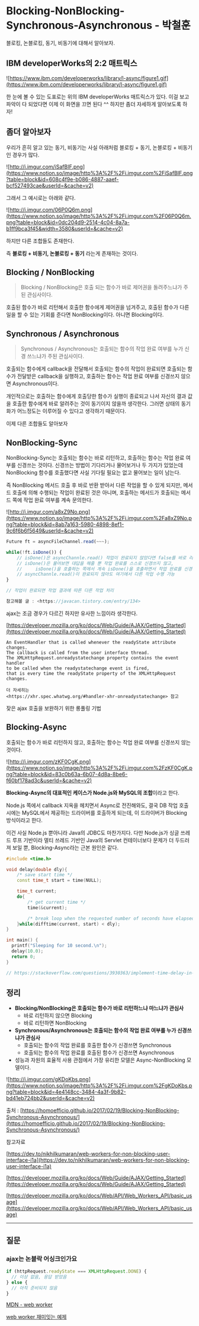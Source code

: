 # Blocking-NonBlocking-Synchronous-Asynchronous - 박철훈

블로킹, 논블로킹, 동기, 비동기에 대해서 알아보자.

## IBM developerWorks의 2:2 매트릭스

![https://www.ibm.com/developerworks/library/l-async/figure1.gif](https://www.ibm.com/developerworks/library/l-async/figure1.gif)

한 눈에 볼 수 있는 도표로는 위의 IBM developerWorks 매트릭스가 있다. 이걸 보고 파악이 다 되었다면 이제 이 화면을 끄면 된다 ^^ 하지만 좀더 자세하게 알아보도록 하자!

## 좀더 알아보자

우리가 흔히 알고 있는 동기, 비동기는 사실 아래처럼 블로킹 + 동기, 논블로킹 + 비동기 인 경우가 많다.

![http://i.imgur.com/iSafBIF.png](https://www.notion.so/image/http%3A%2F%2Fi.imgur.com%2FiSafBIF.png?table=block&id=608c4f9e-b086-4887-aaef-bcf527493cae&userId=&cache=v2)

그래서 그 예시로는 아래와 같다.

![http://i.imgur.com/06P0Q6m.png](https://www.notion.so/image/http%3A%2F%2Fi.imgur.com%2F06P0Q6m.png?table=block&id=0dc204d9-2514-4c04-8a7a-b1ff9bca3f45&width=3580&userId=&cache=v2)

하지만 다른 조합들도 존재한다.

즉 **블로킹 + 비동기, 논블로킹 + 동기** 라는게 존재하는 것이다.

## Blocking / NonBlocking

> Blocking / NonBlocking은 호출 되는 함수가 바로 제어권을 돌려주느냐가 주된 관심사이다.

호출된 함수가 바로 리턴해서 호출한 함수에게 제어권을 넘겨주고, 호출된 함수가 다른 일을 할 수 있는 기회를 준다면 NonBlocking이다. 아니면 Blocking이다.

## Synchronous / Asynchronous

> Synchronous / Asynchronous는 호출되는 함수의 작업 완료 여부를 누가 신경 쓰느냐가 주된 관심사이다.

호출되는 함수에게 callback을 전달해서 호출되는 함수의 작업이 완료되면 호출되는 함수가 전달받은 callback을 실행하고, 호출하는 함수는 작업 완료 여부를 신경쓰지 않으면 Asynchronous이다.

개인적으로는 호출하는 함수에게 호출당한 함수가 실행이 종료되고 나서 자신의 결과 값을 호출한 함수에게 바로 알려주는 것이 동기이지 않을까 생각한다. 그러면 상태의 동기화가 어느정도는 이루어질 수 있다고 생각하기 때문이다.

이제 다른 조합들도 알아보자

## NonBlocking-Sync

NonBlocking-Sync는 호출되는 함수는 바로 리턴하고, 호출하는 함수는 작업 완료 여부를 신경쓰는 것이다. 신경쓰는 방법이 기다리거나 물어보거나 두 가지가 있었는데 NonBlocking 함수를 호출했다면 사실 기다릴 필요는 없고 물어보는 일이 남는다.

즉 NonBlocking 메서드 호출 후 바로 반환 받아서 다른 작업을 할 수 있게 되지만, 메서드 호출에 의해 수행되는 작업이 완료된 것은 아니며, 호출하는 메서드가 호출되는 메서드 쪽에 작업 완료 여부를 계속 문의한다.

![http://i.imgur.com/a8xZ9No.png](https://www.notion.so/image/http%3A%2F%2Fi.imgur.com%2Fa8xZ9No.png?table=block&id=8ab7a163-5980-4898-8ef1-9c6f6b6f5649&userId=&cache=v2)

```javascript
Future ft = asyncFileChannel.read(~~~);

while(!ft.isDone()) {
    // isDone()은 asyncChannle.read() 작업이 완료되지 않았다면 false를 바로 리턴해준다.
    // isDone()은 물어보면 대답을 해줄 뿐 작업 완료를 스스로 신경쓰지 않고,
    //     isDone()을 호출하는 쪽에서 계속 isDone()을 호출하면서 작업 완료를 신경쓴다.
    // asyncChannle.read()이 완료되지 않아도 여기에서 다른 작업 수행 가능
}

// 작업이 완료되면 작업 결과에 따른 다른 작업 처리

참고해볼 글 : <https://javacan.tistory.com/entry/134>
```

ajax는 조금 경우가 다르긴 하지만 유사한 느낌이라 생각한다.

[https://developer.mozilla.org/ko/docs/Web/Guide/AJAX/Getting_Started](https://developer.mozilla.org/ko/docs/Web/Guide/AJAX/Getting_Started)

```text
An EventHandler that is called whenever the readyState attribute changes.
The callback is called from the user interface thread.
The XMLHttpRequest.onreadystatechange property contains the event handler
to be called when the readystatechange event is fired,
that is every time the readyState property of the XMLHttpRequest changes.

더 자세히는
<https://xhr.spec.whatwg.org/#handler-xhr-onreadystatechange> 참고
```

잦은 ajax 호출을 보완하기 위한 롱풀링 기법

## Blocking-Async

호출되는 함수가 바로 리턴하지 않고, 호출하는 함수는 작업 완료 여부를 신경쓰지 않는 것이다.

![http://i.imgur.com/zKF0CgK.png](https://www.notion.so/image/http%3A%2F%2Fi.imgur.com%2FzKF0CgK.png?table=block&id=83c0b63a-6b07-4d8a-8be6-f60bf178ad3c&userId=&cache=v2)

**Blocking-Async의 대표적인 케이스가 Node.js와 MySQL의 조합**이라고 한다.

Node.js 쪽에서 callback 지옥을 헤치면서 Async로 전진해와도, 결국 DB 작업 호출 시에는 MySQL에서 제공하는 드라이버를 호출하게 되는데, 이 드라이버가 Blocking 방식이라고 한다.

이건 사실 Node.js 뿐아니라 Java의 JDBC도 마찬가지다. 다만 Node.js가 싱글 쓰레드 루프 기반이라 멀티 쓰레드 기반인 Java의 Servlet 컨테이너보다 문제가 더 두드러져 보일 뿐, Blocking-Async라는 근본 원인은 같다.

```cpp
#include <time.h>

void delay(double dly){
    /* save start time */
    const time_t start = time(NULL);

    time_t current;
    do{
        /* get current time */
        time(&current);

        /* break loop when the requested number of seconds have elapsed */
    }while(difftime(current, start) < dly);
}

int main() {
  printf("Sleeping for 10 second.\n");
  delay(10.0);
  return 0;
}

// https://stackoverflow.com/questions/3930363/implement-time-delay-in-c
```

## 정리

- **Blocking/NonBlocking은 호출되는 함수가 바로 리턴하느냐 마느냐가 관심사**
  - 바로 리턴하지 않으면 Blocking
  - 바로 리턴하면 NonBlocking
- **Synchronous/Asynchronous는 호출되는 함수의 작업 완료 여부를 누가 신경쓰냐가 관심사**
  - 호출되는 함수의 작업 완료를 호출한 함수가 신경쓰면 Synchronous
  - 호출되는 함수의 작업 완료를 호출된 함수가 신경쓰면 Asynchronous
- 성능과 자원의 효율적 사용 관점에서 가장 유리한 모델은 Async-NonBlocking 모델이다.

![http://i.imgur.com/gKDoKbs.png](https://www.notion.so/image/http%3A%2F%2Fi.imgur.com%2FgKDoKbs.png?table=block&id=4e4148cc-3484-4a3f-9b82-bd41eb724bb2&userId=&cache=v2)

출처 : [https://homoefficio.github.io/2017/02/19/Blocking-NonBlocking-Synchronous-Asynchronous/](https://homoefficio.github.io/2017/02/19/Blocking-NonBlocking-Synchronous-Asynchronous/)

참고자료

[https://dev.to/nikhilkumaran/web-workers-for-non-blocking-user-interface-i1a](https://dev.to/nikhilkumaran/web-workers-for-non-blocking-user-interface-i1a)

[https://developer.mozilla.org/ko/docs/Web/Guide/AJAX/Getting_Started](https://developer.mozilla.org/ko/docs/Web/Guide/AJAX/Getting_Started)

[https://developer.mozilla.org/ko/docs/Web/API/Web_Workers_API/basic_usage](https://developer.mozilla.org/ko/docs/Web/API/Web_Workers_API/basic_usage)

---

## 질문

### ajax는 논블락 어싱크인가요

```javascript
if (httpRequest.readyState === XMLHttpRequest.DONE) {
  // 이상 없음, 응답 받았음
} else {
  // 아직 준비되지 않음
}
```

[MDN - web worker](https://developer.mozilla.org/ko/docs/Web/API/Web_Workers_API/basic_usage)

[web worker 재미잇는 예제](https://dev.to/nikhilkumaran/web-workers-for-non-blocking-user-interface-i1a)
